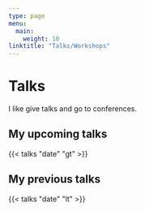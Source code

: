 ```yaml
---
type: page
menu:
  main:
    weight: 10
linktitle: "Talks/Workshops"
---
```

# Talks

I like give talks and go to conferences.  

## My upcoming talks

{{< talks "date" "gt" >}}

## My previous talks

{{< talks "date" "lt" >}}

